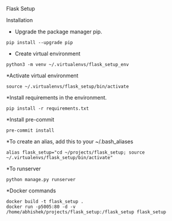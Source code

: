 Flask Setup

Installation
* Upgrade the package manager pip.
```
pip install --upgrade pip
```
* Create virtual environment
```
python3 -m venv ~/.virtualenvs/flask_setup_env
```
*Activate virtual environment
```
source ~/.virtualenvs/flask_setup/bin/activate
```
*Install requirements in the environment.
```
pip install -r requirements.txt
```
*Install pre-commit
```
pre-commit install
```
*To create an alias, add this to your ~/.bash_aliases
```
alias flask_setup="cd ~/projects/flask_setup; source ~/.virtualenvs/flask_setup/bin/activate"
```
*To runserver
```
python manage.py runserver
```
*Docker commands
```
docker build -t flask_setup .
docker run -p5005:80 -d -v /home/abhishek/projects/flask_setup:/flask_setup flask_setup
```
